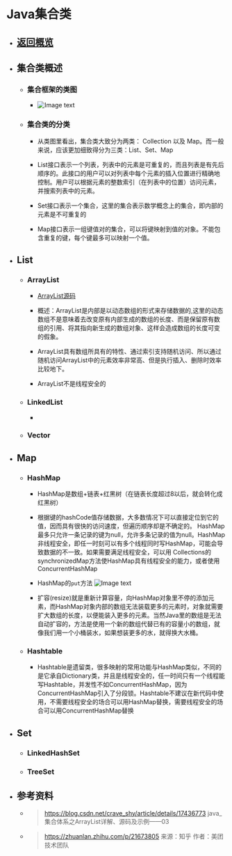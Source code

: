 # Java集合类

+ ## <a href="https://github.com/wildhunt-unique/JavaKnowledgePoint/blob/master/README.md">返回概览</a>

+ ## 集合类概述
    + ### 集合框架的类图
        +  ![Image text](http://www.qtu404.com/imageLib/github/20140628144205625%20.jpg)

    + ### 集合类的分类
        + 从类图里看出，集合类大致分为两类： Collection 以及 Map。而一般来说，应该更加细致得分为三类：List、Set、Map

        + List接口表示一个列表，列表中的元素是可重复的，而且列表是有先后顺序的。此接口的用户可以对列表中每个元素的插入位置进行精确地控制。用户可以根据元素的整数索引（在列表中的位置）访问元素，并搜索列表中的元素。

        + Set接口表示一个集合，这里的集合表示数学概念上的集合，即内部的元素是不可重复的

        + Map接口表示一组键值对的集合，可以将键映射到值的对象。不能包含重复的键，每个键最多可以映射一个值。
 
+ ## List   

    + ### ArrayList
        + <a href="https://github.com/wildhunt-unique/JavaKnowledgeSystem/blob/master/jdk1.8/java/util/ArrayList.java">ArrayList源码</a>

        + 概述：ArrayList是内部是以动态数组的形式来存储数据的,这里的动态数组不是意味着去改变原有内部生成的数组的长度、而是保留原有数组的引用、将其指向新生成的数组对象、这样会造成数组的长度可变的假象。

        + ArrayList具有数组所具有的特性、通过索引支持随机访问、所以通过随机访问ArrayList中的元素效率非常高、但是执行插入、删除时效率比较地下。

        + ArrayList不是线程安全的

    + ### LinkedList

        + 

    + ### Vector

+ ## Map

    + ### HashMap
        + HashMap是数组+链表+红黑树（在链表长度超过8以后，就会转化成红黑树）

        + 根据键的hashCode值存储数据，大多数情况下可以直接定位到它的值，因而具有很快的访问速度，但遍历顺序却是不确定的。 HashMap最多只允许一条记录的键为null，允许多条记录的值为null。HashMap非线程安全，即任一时刻可以有多个线程同时写HashMap，可能会导致数据的不一致。如果需要满足线程安全，可以用 Collections的synchronizedMap方法使HashMap具有线程安全的能力，或者使用ConcurrentHashMap

        + HashMap的`put`方法
        ![Image text](http://www.qtu404.com/imageLib/github/58e67eae921e4b431782c07444af824e_r.jpg)

        + 扩容(resize)就是重新计算容量，向HashMap对象里不停的添加元素，而HashMap对象内部的数组无法装载更多的元素时，对象就需要扩大数组的长度，以便能装入更多的元素。当然Java里的数组是无法自动扩容的，方法是使用一个新的数组代替已有的容量小的数组，就像我们用一个小桶装水，如果想装更多的水，就得换大水桶。

    + ### Hashtable
        + Hashtable是遗留类，很多映射的常用功能与HashMap类似，不同的是它承自Dictionary类，并且是线程安全的，任一时间只有一个线程能写Hashtable，并发性不如ConcurrentHashMap，因为ConcurrentHashMap引入了分段锁。Hashtable不建议在新代码中使用，不需要线程安全的场合可以用HashMap替换，需要线程安全的场合可以用ConcurrentHashMap替换



+ ## Set

    + ### LinkedHashSet

    + ### TreeSet



+ ## 参考资料
    + > https://blog.csdn.net/crave_shy/article/details/17436773 java_集合体系之ArrayList详解、源码及示例——03

    + > https://zhuanlan.zhihu.com/p/21673805
来源：知乎
作者：美团技术团队
